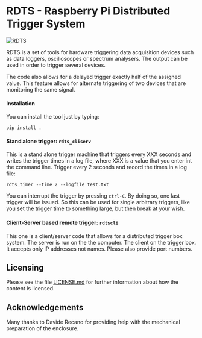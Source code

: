 # RDTS - Raspberry Pi Distributed Trigger System

![RDTS](https://raw.githubusercontent.com/xaratustrah/rdts/master/rsrc/rdts.png)

RDTS is a set of tools for hardware triggering data acquisition devices such as data loggers, oscilloscopes or spectrum analysers. The output can be used in order to trigger several devices.

The code also allows for a delayed trigger exactly half of the assigned value. This feature allows for alternate triggering of two devices that are monitoring the same signal.


#### Installation
You can install the tool just by typing:

```
pip install .
```

#### Stand alone trigger: `rdts_cliserv`

This is a stand alone trigger machine that triggers every XXX seconds and writes the trigger times in a log file, where XXX is a value that you enter int the command line. Trigger every 2 seconds and record the times in a log file:

```
rdts_timer --time 2 --logfile test.txt
```

You can interrupt the trigger by pressing `ctrl-C`. By doing so, one last trigger will be issued. So this can be used for single arbitrary triggers, like you set the trigger time to something large, but then break at your wish.

#### Client-Server based remote trigger: `rdtscli`

This one is a client/server code that allows for a distributed trigger box system. The server is run on the the computer. The client on the trigger box. It accepts only IP addresses not names. Please also provide port numbers.

## Licensing

Please see the file [LICENSE.md](./LICENSE.md) for further information about how the content is licensed.

## Acknowledgements

Many thanks to Davide Recano for providing help with the mechanical preparation of the enclosure.